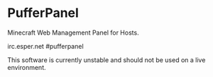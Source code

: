 PufferPanel
===========

Minecraft Web Management Panel for Hosts.

irc.esper.net #pufferpanel

This software is currently unstable and should not be used on a live environment.
